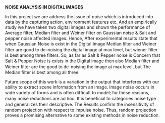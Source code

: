  <b>NOISE ANALYSIS IN DIGITAL IMAGES</b>

<p>In this project we are address the issue of noise which is introduced into data by the capturing action, environment features etc. And an empirically study we have taken two digital images and shown the performance of Average ﬁlter, Median ﬁlter and Weiner ﬁlter  on Gaussian noise & Salt and pepper noise affected images. Hence, After experimental results state that when Gaussian Noise is exist in the Digital Image Median ﬁlter and Weiner ﬁlter are  good  to de-noising the digital image at max level, but wiener  filter is  best among three filters. So, as far as Salt & Pepper noise is Concern that Salt & Pepper Noise is exists in the Digital image then also Median ﬁlter and Weiner ﬁlter are the good to de-noising the image at max level, but The Median filter is best among all three.</p>

<p>Future scope of this work is a variation in the output that interferes with our ability to extract scene information from an image. Image noise occurs in wide variety of forms and is often difﬁcult to model; for these reasons, many noise reductions are ad hoc. It is beneﬁcial to categories noise type and generalizes their descriptive. The Results conﬁrm the insensitivity of random projection with respect to impulse noise. Thus, random projection proves a promising alternative to some existing methods in noise reduction.</p>

